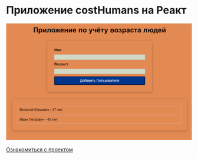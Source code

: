 # Приложение costHumans на Реакт

[![Ссылка](costHumans.png)](https://answer-0885.github.io/costHumans/)

[Ознакомиться с проектом](https://answer-0885.github.io/costHumans/)
